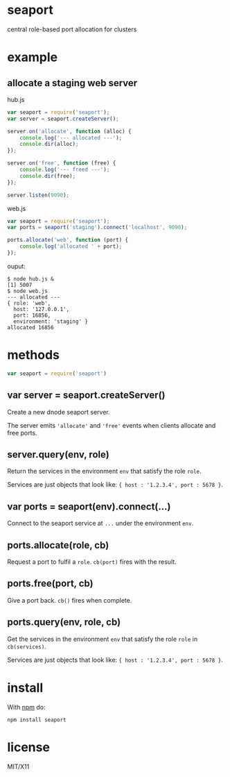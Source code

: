 seaport
=======

central role-based port allocation for clusters

example
=======

allocate a staging web server
-----------------------------

hub.js

``` js
var seaport = require('seaport');
var server = seaport.createServer();

server.on('allocate', function (alloc) {
    console.log('--- allocated ---');
    console.dir(alloc);
});

server.on('free', function (free) {
    console.log('--- freed ---');
    console.dir(free);
});

server.listen(9090);
```

web.js

``` js
var seaport = require('seaport');
var ports = seaport('staging').connect('localhost', 9090);

ports.allocate('web', function (port) {
    console.log('allocated ' + port);
});
```

ouput:

```
$ node hub.js &
[1] 5007
$ node web.js
--- allocated ---
{ role: 'web',
  host: '127.0.0.1',
  port: 16856,
  environment: 'staging' }
allocated 16856
```

methods
=======

``` js
var seaport = require('seaport')
```

var server = seaport.createServer()
-----------------------------------

Create a new dnode seaport server.

The server emits `'allocate'` and `'free'` events when clients allocate and free
ports.

server.query(env, role)
-----------------------

Return the services in the environment `env` that satisfy the role `role`.

Services are just objects that look like: `{ host : '1.2.3.4', port : 5678 }`.

var ports = seaport(env).connect(...)
-------------------------------------

Connect to the seaport service at `...` under the environment `env`.

ports.allocate(role, cb)
------------------------

Request a port to fulfil a `role`. `cb(port)` fires with the result.

ports.free(port, cb)
--------------------

Give a port back. `cb()` fires when complete.

ports.query(env, role, cb)
--------------------------

Get the services in the environment `env` that satisfy the role `role` in
`cb(services)`.

Services are just objects that look like: `{ host : '1.2.3.4', port : 5678 }`.

install
=======

With [npm](http://npmjs.org) do:

```
npm install seaport
```

license
=======

MIT/X11
